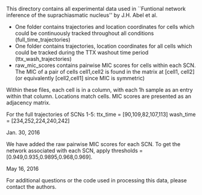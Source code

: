 This directory contains all experimental data used in ``Funtional network inference of the suprachiasmatic nucleus'' by J.H. Abel et al.



- One folder contains trajectories and location coordinates for cells which could be continuously tracked throughout all conditions (full_time_trajectories)
- One folder contains trajectories, location coordinates for all cells which could be tracked during the TTX washout time period (ttx_wash_trajectories)
- raw_mic_scores contains pairwise MIC scores for cells within each SCN. The MIC of a pair of cells cell1,cell2 is found in the matrix at [cell1, cell2] (or equivalently [cell2,cell1] since MIC is symmetric)

Within these files, each cell is in a column, with each 1h sample as an entry within that column. Locations match cells. MIC scores are presented as an adjacency matrix.

For the full trajectories of SCNs 1-5:
    ttx_time = [90,109,82,107,113]
    wash_time = [234,252,224,240,242]

Jan. 30, 2016




We have added the raw pairwise MIC scores for each SCN. To get the network associated with each SCN, apply thresholds = [0.949,0.935,0.9895,0.968,0.969].

May 16, 2016


For additional questions or the code used in processing this data, please contact the authors.

